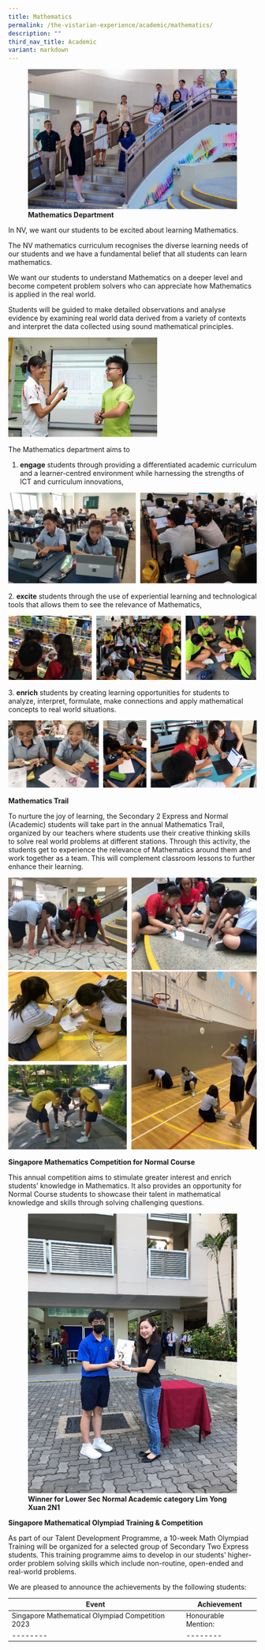 ```yaml
---
title: Mathematics
permalink: /the-vistarian-experience/academic/mathematics/
description: ""
third_nav_title: Academic
variant: markdown
---
```

<figure>
<img src="/images/Mathematics%20Department.jpg">
<figcaption> <strong> Mathematics Department</strong> </figcaption>
</figure>

In NV, we want our students to be excited about learning Mathematics.

The NV mathematics curriculum recognises the diverse learning needs of our students and&nbsp;we have a fundamental&nbsp;belief that all students can learn mathematics.

We want our students to understand Mathematics on a deeper level and become competent problem solvers who can appreciate how Mathematics is applied in the real world.

Students will be guided to make detailed observations and analyse evidence by examining real world data derived from a variety of contexts and interpret the data collected using sound mathematical principles.


<img src="/images/Maths1.jpg" style="width:60%">
		 
The Mathematics department aims to  

1.  **engage**&nbsp;students through providing a differentiated academic curriculum and a learner-centred environment while harnessing the strengths of ICT and curriculum innovations,

![](/images/maths2.png)

2.&nbsp;**excite**&nbsp;students through the use of experiential learning and technological tools that allows them to see the relevance of Mathematics,

![](/images/maths3.png)

3.&nbsp;**enrich**&nbsp;students by creating learning opportunities for students to analyze, interpret, formulate, make connections and apply mathematical concepts to real world situations.

![](/images/maths4.png)

**Mathematics Trail**  

To nurture the joy of learning, the Secondary 2 Express and Normal (Academic) students will take part in the annual Mathematics Trail, organized by our teachers where students use their creative thinking skills to solve real world problems at different stations. Through this activity, the students get to experience the relevance of Mathematics around them and work together as a team. This will complement classroom lessons to further enhance their learning.

![](/images/maths5.png)
![](/images/maths6.png)

**Singapore Mathematics Competition for Normal Course**

This annual competition aims to stimulate greater interest and enrich students’ knowledge in Mathematics. It also provides an opportunity for Normal Course students to showcase their talent in mathematical knowledge and skills through solving challenging questions.

<figure>
<img src="/images/The%20Vistarian%20Experience/Academic/math14.jpg">
<figcaption> <strong>Winner for Lower Sec Normal Academic category
Lim Yong Xuan	2N1
</strong> </figcaption>
</figure>

**Singapore Mathematical Olympiad Training &amp; Competition**

As part of our Talent Development Programme, a 10-week Math Olympiad Training will be organized for a selected group of Secondary Two Express students. This training programme aims to develop in our students’ higher-order problem solving skills which include non-routine, open-ended and real-world problems.

We are pleased to announce the achievements by the following students:



| Event | Achievement | 
| -------- | -------- | 
| Singapore Mathematical Olympiad Competition 2023    | Honourable Mention: | 
| -------- | -------- | 
